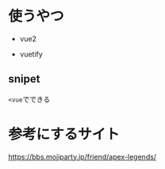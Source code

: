 # 使うやつ

- vue2

- vuetify

## snipet

`<vue`でできる

# 参考にするサイト

https://bbs.mojiparty.jp/friend/apex-legends/
